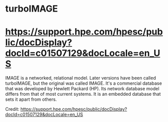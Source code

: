 # turboIMAGE

# https://support.hpe.com/hpesc/public/docDisplay?docId=c01507129&docLocale=en_US

IMAGE is a networked, relational model. Later versions have been called turboIMAGE, but the original was called IMAGE. It's a commercial database that was developed by Hewlett Packard (HP). Its network database model differs from that of most current systems. It is an embedded database that sets it apart from others. 

Credit:
https://support.hpe.com/hpesc/public/docDisplay?docId=c01507129&docLocale=en_US

